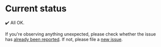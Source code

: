 # Current status

:heavy_check_mark: All OK.

If you're observing anything unexpected, please check whether the issue has [already been reported](https://github.com/cloudskew/cloudskew/issues/new/choose). If not, please file a [new issue](https://github.com/cloudskew/cloudskew/issues/new/choose).
